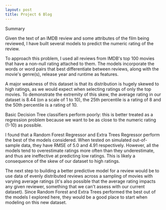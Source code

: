 ```yaml
---
layout: post
title: Project 6 Blog
---
```




Summary

Given the text of an IMDB review and some attributes of the film being reviewed, I have built several models to predict the numeric rating of the review.

To approach this problem, I used all reviews from IMDB's top 100 movies that have a non-null rating attached to them. The models incorporate the words or word pairs that best differentiate between reviews, along with the movie's genre(s), release year and runtime as features.

A major weakness of this dataset is that its distribution is hugely skewed to high ratings, as we would expect when selecting ratings of only the top movies. To demonstrate the extremity of this skew, the average rating in our dataset is 8.44 (on a scale of 1 to 10), the 25th percentile is a rating of 8 and the 50th percentile is a rating of 10.

Basic Decision Tree classifiers perform poorly: this is better treated as a regression problem because we want to be as close to the numeric rating (1-10) as possible.

I found that a Random Forest Regressor and Extra Trees Regressor perform the best of the models considered. When tested on simulated out-of-sample data, they have RMSE of 5.0 and 4.91 respectively. However, all the models tend to overestimate ratings more often than they underestimate, and thus are ineffective at predicting low ratings. This is likely a consequence of the skew of our dataset to high ratings.

The next step to building a better predictive model for a review would be to use data of evenly distributed reviews across a sampling of movies with varying average ratings (it's also possible that the average rating impacts any given reviewer, something that we can't assess with our current dataset). Since Random Forest and Extra Trees performed the best out of the models I explored here, they would be a good place to start when modeling on this new dataset.
